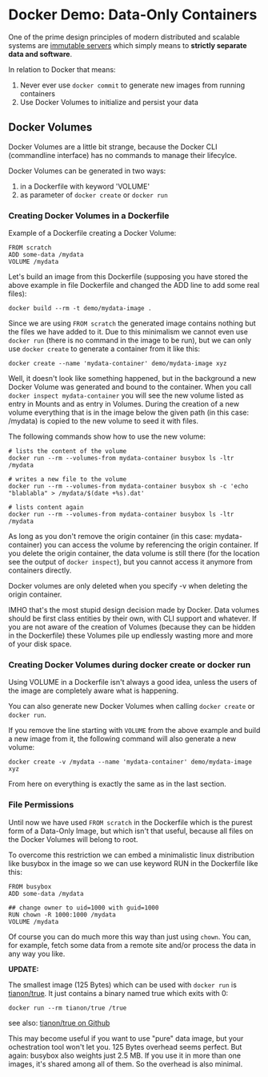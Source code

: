 # Docker Demo: Data-Only Containers

One of the prime design principles of modern distributed and scalable systems are [immutable servers](https://highops.com/insights/immutable-infrastructure-what-is-it/) which simply means to **strictly separate data and software**.

In relation to Docker that means:

  1. Never ever use `docker commit` to generate new images from running containers
  2. Use Docker Volumes to initialize and persist your data
  
## Docker Volumes

Docker Volumes are a little bit strange, because the Docker CLI (commandline interface) has no commands to manage their lifecylce.

Docker Volumes can be generated in two ways:

  1. in a Dockerfile with keyword 'VOLUME'
  2. as parameter of `docker create` or `docker run`

### Creating Docker Volumes in a Dockerfile 
  
Example of a Dockerfile creating a Docker Volume:

```
FROM scratch
ADD some-data /mydata
VOLUME /mydata
```

Let's build an image from this Dockerfile (supposing you have stored the above example in file Dockerfile and changed the ADD line to add some real files):

```
docker build --rm -t demo/mydata-image .
```

Since we are using `FROM scratch` the generated image contains nothing but the files we have added to it. Due to this minimalism we cannot even use `docker run` (there is no command in the image to be run), but we can only use `docker create` to generate a container from it like this:

```
docker create --name 'mydata-container' demo/mydata-image xyz
```

Well, it doesn't look like something happened, but in the background a new Docker Volume was generated and bound to the container. When you call `docker inspect mydata-container` you will see the new volume listed as entry in Mounts and as entry in Volumes. During the creation of a new volume everything that is in the image below the given path (in this case: /mydata) is copied to the new volume to seed it with files.

The following commands show how to use the new volume:

```shell
# lists the content of the volume
docker run --rm --volumes-from mydata-container busybox ls -ltr /mydata

# writes a new file to the volume
docker run --rm --volumes-from mydata-container busybox sh -c 'echo "blablabla" > /mydata/$(date +%s).dat'

# lists content again
docker run --rm --volumes-from mydata-container busybox ls -ltr /mydata
```

As long as you don't remove the origin container (in this case: mydata-container) you can access the volume by referencing the origin container. If you delete the origin container, the data volume is still there (for the location see the output of `docker inspect`), but you cannot access it anymore from containers directly.

Docker volumes are only deleted when you specify -v when deleting the origin container.

IMHO that's the most stupid design decision made by Docker. Data volumes should be first class entities by their own, with CLI support and whatever. If you are not aware of the creation of Volumes (because they can be hidden in the Dockerfile) these Volumes pile up endlessly wasting more and more of your disk space.


### Creating Docker Volumes during docker create or docker run 

Using VOLUME in a Dockerfile isn't always a good idea, unless the users of the image are completely aware what is happening.

You can also generate new Docker Volumes when calling `docker create` or `docker run`.

If you remove the line starting with `VOLUME` from the above example and build a new image from it, the following command will also generate a new volume:

```shell
docker create -v /mydata --name 'mydata-container' demo/mydata-image xyz
```

From here on everything is exactly the same as in the last section.


### File Permissions

Until now we have used `FROM scratch` in the Dockerfile which is the purest form of a Data-Only Image, but which isn't that useful, because all files on the Docker Volumes will belong to root. 

To overcome this restriction we can embed a minimalistic linux distribution like busybox in the image so we can use keyword RUN in the Dockerfile like this: 

```
FROM busybox
ADD some-data /mydata

## change owner to uid=1000 with guid=1000
RUN chown -R 1000:1000 /mydata
VOLUME /mydata
```

Of course you can do much more this way than just using `chown`. You can, for example, fetch some data from a remote site and/or process the data in any way you like.

**UPDATE:**

The smallest image (125 Bytes) which can be used with `docker run` is [tianon/true](https://hub.docker.com/r/tianon/true/). It just contains a binary named true which exits with 0:

```shell
docker run --rm tianon/true /true
```

see also: [tianon/true on Github](https://github.com/tianon/dockerfiles/tree/master/true)

This may become useful if you want to use "pure" data image, but your ochestration tool won't let you. 125 Bytes overhead seems perfect. But again: busybox also weights just 2.5 MB. If you use it in more than one images, it's shared among all of them. So the overhead is also minimal.
